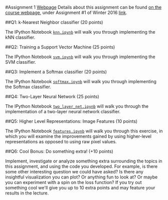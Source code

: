 #Assignment 1
[Webpage](http://cs231n.github.io/assignments2016/assignment1/)
Details about this assignment can be found [on the course webpage](http://cs231n.github.io/), under Assignment #1 of Winter 2016 [link](http://cs231n.github.io/assignments2016/assignment1/).

##Q1: k-Nearest Neighbor classifier (20 points)

The IPython Notebook [`knn.ipynb`](https://github.com/Lostmyplace/cs231n/blob/master/assignment1/knn.ipynb) will walk you through implementing the kNN classifier.

##Q2: Training a Support Vector Machine (25 points)

The IPython Notebook [`svm.ipynb`](https://github.com/Lostmyplace/cs231n/blob/master/assignment1/svm.ipynb/) will walk you through implementing the SVM classifier.

##Q3: Implement a Softmax classifier (20 points)

The IPython Notebook [`softmax.ipynb`](https://github.com/Lostmyplace/cs231n/blob/master/assignment1/softmax.ipynb/)  will walk you through implementing the Softmax classifier.

##Q4: Two-Layer Neural Network (25 points)

The IPython Notebook [`two_layer_net.ipynb`](https://github.com/Lostmyplace/cs231n/blob/master/assignment1/two_layer_net.ipynb/) will walk you through the implementation of a two-layer neural network classifier.

##Q5: Higher Level Representations: Image Features (10 points)

The IPython Notebook [`features.ipynb`](https://github.com/Lostmyplace/cs231n/blob/master/assignment1/features.ipynb/) will walk you through this exercise, in which you will examine the improvements gained by using higher-level representations as opposed to using raw pixel values.

##Q6: Cool Bonus: Do something extra! (+10 points)

Implement, investigate or analyze something extra surrounding the topics in this assignment, and using the code you developed. For example, is there some other interesting question we could have asked? Is there any insightful visualization you can plot? Or anything fun to look at? Or maybe you can experiment with a spin on the loss function? If you try out something cool we'll give you up to 10 extra points and may feature your results in the lecture.
